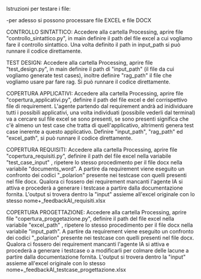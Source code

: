 Istruzioni per testare i file:

-per adesso si possono processare file EXCEL e file DOCX
 
CONTROLLO SINTATTICO:
Accedere alla cartella Processing, aprire file "controllo_sintattico.py", in main definire il path del file excel a cui vogliamo fare il controllo sintattico. Una volta definito il path in input_path si può runnare il codice direttamente.
 
 
TEST DESIGN:
Accedere alla cartella Processing, aprire file "test_design.py", in main definire il path di "input_path" (il file da cui vogliamo generate test cases), inoltre definire "rag_path" il file che vogliamo usare par fare rag. Si può runnare il codice direttamente.
 
 
COPERTURA APPLICATIVI:
Accedere alla cartella Processing, aprire file "copertura_applicativi.py", definire il path del file excel e del corrispettivo file di requirement. L'agente partendo dal requirement andrà ad inidividuare tutti i possibili applicativi, una volta individuati (possibile vederli dal terminal) va a cercare sul file excel se sono presenti, se sono presenti significa che c'è almeno un test case che tratta di quell'applicativo, altrimenti genera test case inerente a questo applicativo.
Definire "input_path", "rag_path" ed "excel_path", si può runnare il codice direttamente.
 
COPERTURA REQUISITI: 
Accedere alla cartella Processing, aprire file "copertura_requisiti.py", definire il path del file excel nella variabile "test_case_input" , ripetere lo stesso procedimento per il file docx nella variabile "documents_word". A partire da requirement viene eseguito un confronto dei codici "_polarion" presente nei testcase con quelli presenti nel file docx.
Qualora ci fossero dei requirement mancanti l'agente IA si attiva e procederà a generare i testcase a partire dalla documentazione fornita. L'output si trovera dentro la "input" assieme all'excel originale con lo stesso nome+_feedbackAI_requisiti.xlsx

COPERTURA PROGETTAZIONE:
Accedere alla cartella Processing, aprire file "copertura_proggetazione.py", definire il path del file excel nella variabile "excel_path" , ripetere lo stesso procedimento per il file docx nella variabile "input_path".  A partire da requirement viene eseguito un confronto dei codici "_polarion" presente nei testcase con quelli presenti nel file docx.
Qualora ci fossero dei requirement mancanti l'agente IA si attiva e procederà a generare i testcase o a modificarli per colmare delle lacune a partire dalla documentazione fornita. L'output si trovera dentro la "input" assieme all'excel originale con lo stesso nome+_feedbackAI_testcase_progettazione.xlsx

